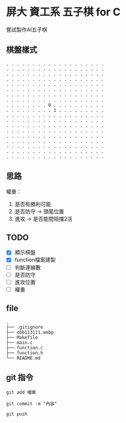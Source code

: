 # 屏大 資工系 五子棋 for C
嘗試製作AI五子棋  
  
## 棋盤樣式
```
. . . . . . . . . . . . . . . . . . .  
. . . . . . . . . . . . . . . . . . .  
. . . . . . . . . . . . . . . . . . .  
. . . . . . . . . . . . . . . . . . .  
. . . . . . . . . . . . . . . . . . .  
. . . . . . . . . . . . . . . . . . .  
. . . . . . . . . . . . . . . . . . .  
. . . . . . . . . . . . . . . . . . .  
. . . . . . . . 0 . . . . . . . . . .  
. . . . . . . . . 1 . . . . . . . . .  
. . . . . . . . . . . . . . . . . . .  
. . . . . . . . . . . . . . . . . . .  
. . . . . . . . . . . . . . . . . . .  
. . . . . . . . . . . . . . . . . . .  
. . . . . . . . . . . . . . . . . . .  
. . . . . . . . . . . . . . . . . . .  
. . . . . . . . . . . . . . . . . . .  
. . . . . . . . . . . . . . . . . . .  
. . . . . . . . . . . . . . . . . . .  
```
  
## 思路
權重：
1. 是否有勝利可能
2. 是否防守 -> 頭尾位置
3. 進攻 -> 是否能間阻擋2活
  
## TODO
- [x] 顯示棋盤
- [x] function檔案建製
- [ ] 判斷連線數
- [ ] 是否防守
- [ ] 進攻位置
- [ ] 權重
  
## file
```
.
├── .gitignore
├── cbb113111.webp
├── Makefile
├── main.c
├── function.c
├── function.h
└── README.md
```
## git 指令
```git
git add 檔案
```
```git
git commit -m "內容"
```
``` git
git push
``` 